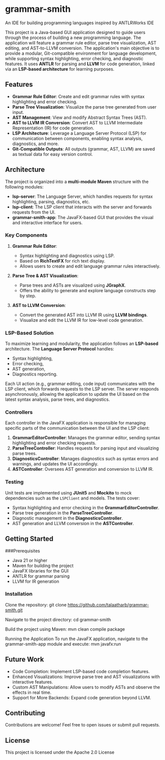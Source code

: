 # grammar-smith
An IDE for building programming languages inspired by ANTLRWorks IDE

This project is a Java-based GUI application designed to guide users through the process of building a new programming language. The application will feature a grammar rule editor, parse tree visualization, AST editing, and AST-to-LLVM conversion. The application's main objective is to provide a modular, Git-compatible environment for language development, while supporting syntax highlighting, error checking, and diagnostic features. It uses **ANTLR** for parsing and **LLVM** for code generation, linked via an **LSP-based architecture** for learning purposes.

## Features
- **Grammar Rule Editor**: Create and edit grammar rules with syntax highlighting and error checking.
- **Parse Tree Visualization**: Visualize the parse tree generated from user input.
- **AST Management**: View and modify Abstract Syntax Trees (AST).
- **AST to LLVM IR Conversion**: Convert AST to LLVM Intermediate Representation (IR) for code generation.
- **LSP Architecture**: Leverage a Language Server Protocol (LSP) for communication between components, enabling syntax analysis, diagnostics, and more.
- **Git-Compatible Outputs**: All outputs (grammar, AST, LLVM) are saved as textual data for easy version control.

## Architecture

The project is organized into a **multi-module Maven** structure with the following modules:

- **lsp-server**: The Language Server, which handles requests for syntax highlighting, parsing, diagnostics, etc.
- **lsp-client**: The LSP client that interacts with the server and forwards requests from the UI.
- **grammar-smith-app**: The JavaFX-based GUI that provides the visual and interactive interface for users.

### Key Components

1. **Grammar Rule Editor**:
   - Syntax highlighting and diagnostics using LSP.
   - Based on **RichTextFX** for rich text display.
   - Allows users to create and edit language grammar rules interactively.

2. **Parse Tree & AST Visualization**:
   - Parse trees and ASTs are visualized using **JGraphX**.
   - Offers the ability to generate and explore language constructs step by step.

3. **AST to LLVM Conversion**:
   - Convert the generated AST into LLVM IR using **LLVM bindings**.
   - Visualize and edit the LLVM IR for low-level code generation.

### LSP-Based Solution

To maximize learning and modularity, the application follows an **LSP-based** architecture. The **Language Server Protocol** handles:
- Syntax highlighting,
- Error checking,
- AST generation,
- Diagnostics reporting.

Each UI action (e.g., grammar editing, code input) communicates with the LSP client, which forwards requests to the LSP server. The server responds asynchronously, allowing the application to update the UI based on the latest syntax analysis, parse trees, and diagnostics.

### Controllers

Each controller in the JavaFX application is responsible for managing specific parts of the communication between the UI and the LSP client:

1. **GrammarEditorController**: Manages the grammar editor, sending syntax highlighting and error checking requests.
2. **ParseTreeController**: Handles requests for parsing input and visualizing parse trees.
3. **DiagnosticsController**: Manages diagnostics such as syntax errors and warnings, and updates the UI accordingly.
4. **ASTController**: Oversees AST generation and conversion to LLVM IR.

### Testing

Unit tests are implemented using **JUnit5** and **Mockito** to mock dependencies such as the `LSPClient` and models. The tests cover:
- Syntax highlighting and error checking in the **GrammarEditorController**.
- Parse tree generation in the **ParseTreeController**.
- Diagnostic management in the **DiagnosticsController**.
- AST generation and LLVM conversion in the **ASTController**.

## Getting Started

###Prerequisites

- Java 21 or higher
- Maven for building the project
- JavaFX libraries for the GUI
- ANTLR for grammar parsing
- LLVM for IR generation

### Installation

Clone the repository:
git clone https://github.com/talaatharb/grammar-smith.git

Navigate to the project directory:
cd grammar-smith

Build the project using Maven:
mvn clean compile package

Running the Application
To run the JavaFX application, navigate to the grammar-smith-app module and execute:
mvn javafx:run

## Future Work

- Code Completion: Implement LSP-based code completion features.
- Enhanced Visualizations: Improve parse tree and AST visualizations with interactive features.
- Custom AST Manipulations: Allow users to modify ASTs and observe the effects in real time.
- Support for More Backends: Expand code generation beyond LLVM.

## Contributing

Contributions are welcome! Feel free to open issues or submit pull requests.

## License
This project is licensed under the Apache 2.0 License

